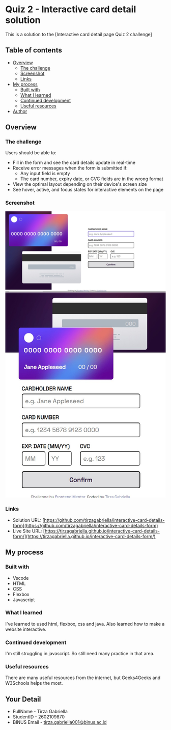 # Quiz 2 - Interactive card detail solution

This is a solution to the [Interactive card detail page Quiz 2 challenge]

## Table of contents

- [Overview](#overview)
  - [The challenge](#the-challenge)
  - [Screenshot](#screenshot)
  - [Links](#links)
- [My process](#my-process)
  - [Built with](#built-with)
  - [What I learned](#what-i-learned)
  - [Continued development](#continued-development)
  - [Useful resources](#useful-resources)
- [Author](#author)


## Overview

### The challenge

Users should be able to:

- Fill in the form and see the card details update in real-time
- Receive error messages when the form is submitted if:
  - Any input field is empty
  - The card number, expiry date, or CVC fields are in the wrong format
- View the optimal layout depending on their device's screen size
- See hover, active, and focus states for interactive elements on the page

### Screenshot

![](screenshot1.jpeg)
![](screenshot2.jpeg)


### Links

- Solution URL: [https://github.com/tirzagabriella/interactive-card-details-form](https://github.com/tirzagabriella/interactive-card-details-form)
- Live Site URL: [https://tirzagabriella.github.io/interactive-card-details-form/](https://tirzagabriella.github.io/interactive-card-details-form/)

## My process

### Built with

- Vscode
- HTML
- CSS
- Flexbox
- Javascript

### What I learned

I've learned to used html, flexbox, css and java. Also learned how to make a website interactive. 

### Continued development

I'm still struggling in javascript. So still need many practice in that area.

### Useful resources
There are many useful resources from the internet, but Geeks4Geeks and W3Schools helps the most. 

## Your Detail 

- FullName - Tirza Gabriella
- StudentID - 2602109870
- BINUS Email - tirza.gabriella001@binus.ac.id

